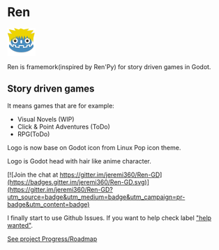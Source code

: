 # Ren

![Logo](window_icon.png)

Ren is framemork(inspired by Ren'Py) for story driven games in Godot.

## Story driven games

It means games that are for example:

- Visual Novels (WIP)
- Click & Point Adventures (ToDo)
- RPG(ToDo)

Logo is now base on Godot icon from Linux Pop icon theme.</p> Logo is Godot head with hair like anime character.

[![Join the chat at https://gitter.im/jeremi360/Ren-GD](https://badges.gitter.im/jeremi360/Ren-GD.svg)](https://gitter.im/jeremi360/Ren-GD?utm_source=badge&utm_medium=badge&utm_campaign=pr-badge&utm_content=badge)

I finally start to use Github Issues.
If you want to help check label ["help wanted"](https://github.com/jeremi360/Ren/issues?q=is%3Aissue+is%3Aopen+label%3A"help+wanted").

[See project Progress/Roadmap](https://trello.com/b/DvOLN3Rb/ren)